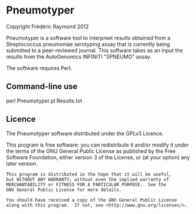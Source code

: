 # Pneumotyper
Copyright Frédéric Raymond 2012

Pneumotyper is a software tool to interpreet results obtained from a Streptococcus pneumoniae serotyping assay that is currently being submitted to a peer-reviewed journal. This software takes as an input the results from the AutoGenomics INFINITI "SPNEUMO" assay.

The software requires Perl. 

## Command-line use 

perl Pneumotyper.pl Results.txt

## Licence

The Pneumotyper software distributed under the GPLv3 Licence.

 This program is free software: you can redistribute it and/or modify
    it under the terms of the GNU General Public License as published by
    the Free Software Foundation, either version 3 of the License, or
    (at your option) any later version.

    This program is distributed in the hope that it will be useful,
    but WITHOUT ANY WARRANTY; without even the implied warranty of
    MERCHANTABILITY or FITNESS FOR A PARTICULAR PURPOSE.  See the
    GNU General Public License for more details.

    You should have received a copy of the GNU General Public License
    along with this program.  If not, see <http://www.gnu.org/licenses/>.

                  
